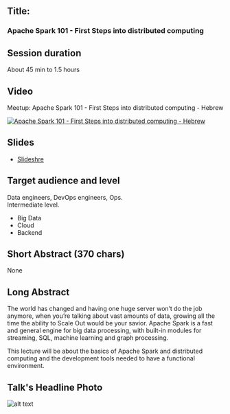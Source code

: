 ## Title: 
### Apache Spark 101 - First Steps into distributed computing

## Session duration

About 45 min to 1.5 hours

## Video

Meetup: Apache Spark 101 - First Steps into distributed computing - Hebrew

[![Apache Spark 101 - First Steps into distributed computing - Hebrew](http://img.youtube.com/vi/crs8LtsdvCI/0.jpg)](http://www.youtube.com/watch?v=crs8LtsdvCI)

## Slides

- [Slideshre](https://www.slideshare.net/demibenari/apache-spark-101-demi-benari) 

## Target audience and level

Data engineers, DevOps engineers, Ops.  
Intermediate level.

- Big Data
- Cloud
- Backend 

## Short Abstract (370 chars)

None

## Long Abstract

The world has changed and having one huge server won’t do the job anymore, when you’re talking about vast amounts of data, growing all the time the ability to Scale Out would be your savior. Apache Spark is a fast and general engine for big data processing, with built-in modules for streaming, SQL, machine learning and graph processing. 

This lecture will be about the basics of Apache Spark and distributed computing and the development tools needed to have a functional environment.

## Talk's Headline Photo

![alt text]( "None")
